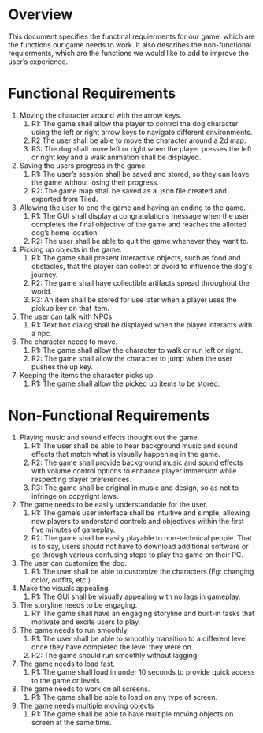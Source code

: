 # Overview
This document specifies the functinal requierments for our game, which are the functions our game needs to work. It also describes the non-functional requierments, which are the functions we would like to add to improve the user’s experience.

# Functional Requirements
1. Moving the character around with the arrow keys.
   1. R1: The game shall allow the player to control the dog character using the left or right arrow keys to navigate different environments.
   2. R2 The user shall be able to move the character around a 2d map.
   3. R3: The dog shall move left or right when the player presses the left or right key and a walk animation shall be displayed.
2. Saving the users progress in the game.
   1. R1: The user’s session shall be saved and stored, so they can leave the game without losing their progress.
   2. R2: The game map shall be saved as a .json file created and exported from Tiled.
3. Allowing the user to end the game and having an ending to the game.
   1. R1: The GUI shall display a congratulations message when the user completes the final objective of the game and reaches the allotted dog’s home location.
   2. R2: The user shall be able to quit the game whenever they want to.
4. Picking up objects in the game.
   1. R1: The game shall present interactive objects, such as food and obstacles, that the player can collect or avoid to influence the dog's journey.
   2. R2: The game shall have collectible artifacts spread throughout the world.
   3. R3: An item shall be stored for use later when a player uses the pickup key on that item.
5. The user can talk with NPCs
   1. R1: Text box dialog shall be displayed when the player interacts with a npc.
6. The character needs to move.
   1. R1: The game shall allow the character to walk or run left or right.
   2. R2: The game shall allow the character to jump when the user pushes the up key.
7. Keeping the items the character picks up.
   1. R1: The game shall allow the picked up items to be stored.

# Non-Functional Requirements
1. Playing music and sound effects thought out the game.
   1. R1: The user shall be able to hear background music and sound effects that match what is visually happening in the game.
   2. R2: The game shall provide background music and sound effects with volume control options to enhance player immersion while respecting player preferences.
   3. R3: The game shall be original in music and design, so as not to infringe on copyright laws.
2. The game needs to be easily understandable for the user.
   1. R1: The game’s user interface shall be intuitive and simple, allowing new players to understand controls and objectives within the first five minutes of gameplay.
   2. R2: The game shall be easily playable to non-technical people. That is to say, users should not have to download additional software or go through various confusing steps to play the game on their PC.
3. The user can customize the dog.
   1. R1: The user shall be able to customize the characters (Eg: changing color, outfits, etc.)
4. Make the visuals appealing.
   1. R1: The GUI shall be visually appealing with no lags in gameplay. 
5. The storyline needs to be engaging.
   1. R1: The game shall have an engaging storyline and built-in tasks that motivate and excite users to play. 
6. The game needs to run smoothly.
   1. R1: The user shall be able to smoothly transition to a different level once they have completed the level they were on.
   2. R2: The game should run smoothly without lagging.
7. The game needs to load fast.
   1. R1: The game shall load in under 10 seconds to provide quick access to the game or levels.
8. The game needs to work on all screens.
   1. R1: The game shall be able to load on any type of screen.
9. The game needs multiple moving objects
   1. R1: The game shall be able to have multiple moving objects on screen at the same time.
